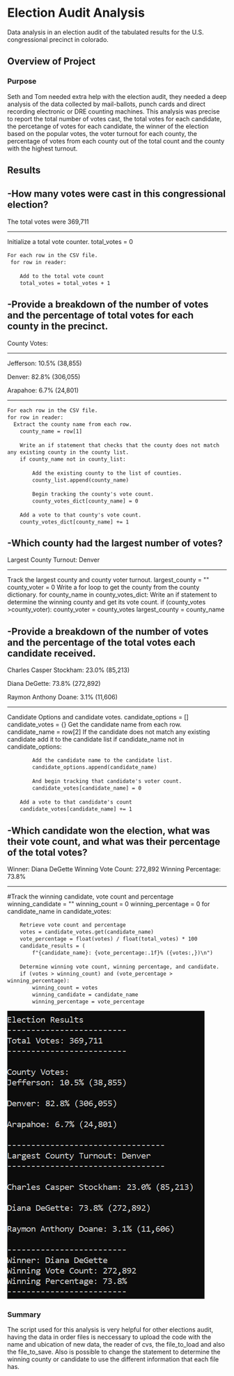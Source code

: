 # Election Audit Analysis
Data analysis in an election audit of the tabulated results for the U.S. congressional precinct in colorado.

## Overview of Project 
### Purpose 
Seth and Tom needed extra help with the election audit, they needed a deep analysis of the data collected by mail-ballots, punch cards and direct recording electronic or DRE counting machines. This analysis was precise to report the total number of votes cast, the total votes for each candidate, the percetange of votes for each candidate, the winner of the election based on the popular votes, the voter turnout for each county, the percentage of votes from each county out of the total count and the county with the highest turnout.

## Results 
-How many votes were cast in this congressional election?
-----------------------------
The total votes were 369,711
_____________________________________________________________________________________________________________
  Initialize a total vote counter.
  total_votes = 0
  
    For each row in the CSV file.
     for row in reader:

        Add to the total vote count
        total_votes = total_votes + 1

-Provide a breakdown of the number of votes and the percentage of total votes for each county in the precinct.
-----------------------------
County Votes:
___________________________________________________________________________________________________________
Jefferson: 10.5% (38,855)

Denver: 82.8% (306,055)

Arapahoe: 6.7% (24,801)
_____________________________________________________________________________________________________________
    For each row in the CSV file.
    for row in reader:
      Extract the county name from each row.
        county_name = row[1]
        
        Write an if statement that checks that the county does not match any existing county in the county list.
        if county_name not in county_list:

            Add the existing county to the list of counties.
            county_list.append(county_name)

            Begin tracking the county's vote count.
            county_votes_dict[county_name] = 0

        Add a vote to that county's vote count.
        county_votes_dict[county_name] += 1

-Which county had the largest number of votes?
-----------------------------
Largest County Turnout: Denver
___________________________________________________________________________________________________________
  Track the largest county and county voter turnout.
  largest_county = ""
  county_voter = 0
    Write a for loop to get the county from the county dictionary.
    for county_name in county_votes_dict:
        Write an if statement to determine the winning county and get its vote count.
        if (county_votes >county_voter):
             county_voter = county_votes
             largest_county = county_name

-Provide a breakdown of the number of votes and the percentage of the total votes each candidate received.
-----------------------------
Charles Casper Stockham: 23.0% (85,213)

Diana DeGette: 73.8% (272,892)

Raymon Anthony Doane: 3.1% (11,606)
___________________________________________________________________________________________________________

  Candidate Options and candidate votes.
  candidate_options = []
  candidate_votes = {}
        Get the candidate name from each row.
        candidate_name = row[2]
         If the candidate does not match any existing candidate add it to the candidate list
        if candidate_name not in candidate_options:

            Add the candidate name to the candidate list.
            candidate_options.append(candidate_name)

            And begin tracking that candidate's voter count.
            candidate_votes[candidate_name] = 0

        Add a vote to that candidate's count
        candidate_votes[candidate_name] += 1
        
-Which candidate won the election, what was their vote count, and what was their percentage of the total votes?
-----------------------------
Winner: Diana DeGette
Winning Vote Count: 272,892
Winning Percentage: 73.8%
___________________________________________________________________________________________________________
#Track the winning candidate, vote count and percentage
  winning_candidate = ""
  winning_count = 0
  winning_percentage = 0
    for candidate_name in candidate_votes:

        Retrieve vote count and percentage
        votes = candidate_votes.get(candidate_name)
        vote_percentage = float(votes) / float(total_votes) * 100
        candidate_results = (
            f"{candidate_name}: {vote_percentage:.1f}% ({votes:,})\n")

        Determine winning vote count, winning percentage, and candidate.
        if (votes > winning_count) and (vote_percentage > winning_percentage):
            winning_count = votes
            winning_candidate = candidate_name
            winning_percentage = vote_percentage
            

![election_results_analysis](Resources/election_results_analysis.png)

### Summary
The script used for this analysis is very helpful for other elections audit, having the data in order files is neccessary to upload the code with the name and ubication of new data, the reader of cvs, the file_to_load and also the file_to_save. Also is possible to change the statement to determine the winning county or candidate to use the different information that each file has.
